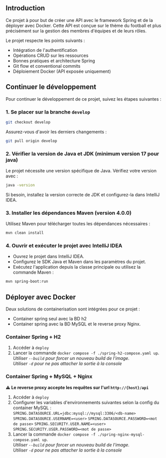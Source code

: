 ## Introduction
Ce projet à pour but de créer une API avec le framework Spring et de la déployer avec Docker.
Cette API est conçue sur le thème du football et plus précisément sur la gestion des membres d'équipes et de leurs rôles.

Le projet respecte les points suivants :
* Intégration de l'authentification
* Opérations CRUD sur les ressources
* Bonnes pratiques et architecture Spring
* Git flow et conventional commits
* Déploiement Docker (API exposée uniquement)

## Continuer le développement
Pour continuer le développement de ce projet, suivez les étapes suivantes :

### 1. Se placer sur la branche `develop`
```sh
git checkout develop
```
Assurez-vous d'avoir les derniers changements :
```sh
git pull origin develop
```

### 2. Vérifier la version de Java et JDK (minimum version 17 pour java)
Le projet nécessite une version spécifique de Java. Vérifiez votre version avec :
```sh
java -version
```

Si besoin, installez la version correcte de JDK et configurez-la dans IntelliJ IDEA.

### 3. Installer les dépendances Maven (version 4.0.0)
Utilisez Maven pour télécharger toutes les dépendances nécessaires :
```sh
mvn clean install
```

### 4. Ouvrir et exécuter le projet avec IntelliJ IDEA
- Ouvrez le projet dans IntelliJ IDEA.
- Configurez le SDK Java et Maven dans les paramètres du projet.
- Exécutez l'application depuis la classe principale ou utilisez la commande Maven :
```sh
mvn spring-boot:run
```

## Déployer avec Docker
Deux solutions de containerisation sont intégrées pour ce projet :
* Container spring seul avec la BD h2
* Container spring avec la BD MySQL et le reverse proxy Nginx.

### Container Spring + H2
1. Accéder à `deploy`
2. Lancer la commande `docker compose -f ./spring-h2-compose.yaml up`.\
*Utiliser `--build` pour forcer un nouveau build de l'image.*\
*Utiliser `-d` pour ne pas attacher la sortie à la console*

### Container Spring + MySQL + Nginx
**⚠️ Le reverse proxy accepte les requêtes sur l'url `http://{host}/api`**
1. Accéder à `deploy`
2. Configurer les variables d'environnements suivantes selon la config du container MySQL :
`SPRING.DATASOURCE.URL=jdbc:mysql://mysql:3306/<db-name>`
`SPRING.DATASOURCE.USERNAME=<user>`
`SPRING.DATASOURCE.PASSWORD=<mot de passe>`
`SPRING.SECURITY.USER.NAME=<user>`
`SPRING.SECURITY.USER.PASSWORD=<mot de passe>`
3. Lancer la commande `docker compose -f ./spring-nginx-mysql-compose.yaml up`.\
*Utiliser `--build` pour forcer un nouveau build de l'image.*\
*Utiliser `-d` pour ne pas attacher la sortie à la console*
